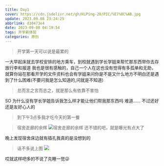 ```yaml
---
title: Day1
cover: https://cdn.jsdelivr.net/gh/HiPing-20/PIC/%E7%8C%AB.jpg
update: 2023.09.08 23:24:25
abbrlink: d30473e4
date: 2023-09-08 04:19:54
tags: 开学新体验
categories: 原创
---
```

> 开学第一天可以说是最累的

一大早起床就去学校安排的地方乘车，到校就遇到学长学姐来帮忙那东西带你去存放行李和报道
我也是很有感触的，自己一个人在这也没有觉得有多孤单和无助，就算你站在那看开学的文件资料也会有学姐来问你是不是又什么地方不明白还是遇到了什么困难(不要问我是怎么知道的,问就是不知道)
> 总而言之言而总之，就是那么有依靠不害怕

SO 为什么没有学长学姐告诉我怎么样才能让他们帮我那东西吗 难道......
不过还好还是友好心人的
> 到下午3点多我才吃今天的第一餐

> 宿舍走廊的余辉
![宿舍走廊的余辉](https://cdn.jsdelivr.net/gh/HiPing-20/PIC/%E5%BE%AE%E4%BF%A1%E5%9B%BE%E7%89%87_20230909143345.jpg)
还不错的吧，就是曝光有点大了

晚上发现宿舍床边就有插孔我真的是没想到的
> 话不多说上图
![](https://cdn.jsdelivr.net/gh/HiPing-20/PIC/%E5%BE%AE%E4%BF%A1%E5%9B%BE%E7%89%87_20230909144221.jpg)

哎就这样吧多的不说了先睡一觉😜
